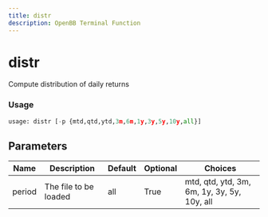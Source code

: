 ```yaml
---
title: distr
description: OpenBB Terminal Function
---
```


# distr

Compute distribution of daily returns

### Usage 
```python
usage: distr [-p {mtd,qtd,ytd,3m,6m,1y,3y,5y,10y,all}]
```

## Parameters

| Name | Description | Default | Optional | Choices |
| ---- | ----------- | ------- | -------- | ------- |
| period | The file to be loaded | all | True | mtd, qtd, ytd, 3m, 6m, 1y, 3y, 5y, 10y, all |


